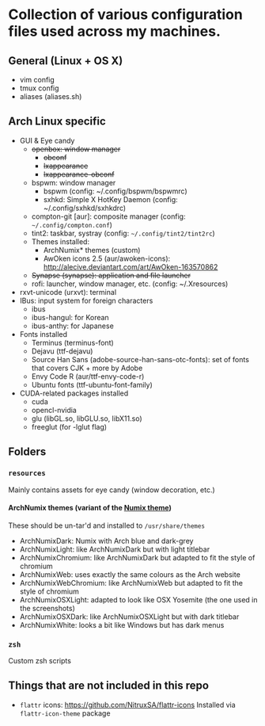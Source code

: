 # Collection of various configuration files used across my machines.

## General (Linux + OS X)
 * vim config
 * tmux config
 * aliases (aliases.sh)

## Arch Linux specific
 * GUI & Eye candy
   * ~~openbox: window manager~~
     * ~~obconf~~
     * ~~lxappearance~~
     * ~~lxappearance-obconf~~
   * bspwm: window manager
     * bspwm (config: ~/.config/bspwm/bspwmrc)
     * sxhkd: Simple X HotKey Daemon (config: ~/.config/sxhkd/sxhkdrc)
   * compton-git [aur]: composite manager (config: `~/.config/compton.conf`)
   * tint2: taskbar, systray (config: `~/.config/tint2/tint2rc`)
   * Themes installed:
     * ArchNumix\* themes (custom)
     * AwOken icons 2.5 (aur/awoken-icons): http://alecive.deviantart.com/art/AwOken-163570862
   * ~~Synapse (synapse): application and file launcher~~
   * rofi: launcher, window manager, etc. (config: ~/.Xresources)
 * rxvt-unicode (urxvt): terminal
 * IBus: input system for foreign characters
   * ibus
   * ibus-hangul: for Korean
   * ibus-anthy: for Japanese
 * Fonts installed
   * Terminus (terminus-font)
   * Dejavu (ttf-dejavu)
   * Source Han Sans (adobe-source-han-sans-otc-fonts): set of fonts that covers CJK + more by Adobe
   * Envy Code R (aur/ttf-envy-code-r)
   * Ubuntu fonts (ttf-ubuntu-font-family)
 * CUDA-related packages installed
   * cuda
   * opencl-nvidia
   * glu (libGL.so, libGLU.so, libX11.so)
   * freeglut (for -lglut flag)


## Folders
### `resources`
Mainly contains assets for eye candy (window decoration, etc.)
#### ArchNumix themes (variant of the [Numix theme](https://numixproject.org/))
These should be un-tar'd and installed to `/usr/share/themes`
 * ArchNumixDark: Numix with Arch blue and dark-grey
 * ArchNumixLight: like ArchNumixDark but with light titlebar
 * ArchNumixChromium: like ArchNumixDark but adapted to fit the style of chromium
 * ArchNumixWeb: uses exactly the same colours as the Arch website
 * ArchNumixWebChromium:  like ArchNumixWeb but adapted to fit the style of chromium
 * ArchNumixOSXLight: adapted to look like OSX Yosemite (the one used in the screenshots)
 * ArchNumixOSXDark: like ArchNumixOSXLight but with dark titlebar
 * ArchNumixWhite: looks a bit like Windows but has dark menus

### `zsh`
Custom zsh scripts

## Things that are not included in this repo
 * `flattr` icons: https://github.com/NitruxSA/flattr-icons
    Installed via `flattr-icon-theme` package
